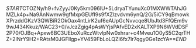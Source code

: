 $START$CTOZNy/h9+fvZyyJ0Ky5km096lU+5LdryaTYunuXc01MXWWTAhJGMZLk4p+Na9AnNwmw9gfMxpGEUfI9s9fXZlzvdvm6ynQ/2G/5iCY9qBmowkXPrzddGKzV3QWBiR2OkOax4ntLirK2uf6eAUpGcNvvcqe8UbJtd3FfQEm9v9wJ434Kkuz/WAC23+0/vJczZgig4pAsWYjsPAfvED2xKALTXP9N6WVdDSF2P70/OJBq+Apxw6BC3UEboXuRczWtvlpNw0xhrar+c4Mveu1O0yS5C2qrTHZ+2INrY9H2+RAtsM0JGFIlgp+YV459FbLoLQZl6fx7lr7qgy0Ge1zcYA==$END$